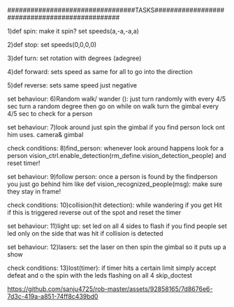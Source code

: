 #################################TASKS###############################################

1)def spin:
  make it spin?
  set speeds(a,-a,-a,a)

2)def stop:
  set speeds(0,0,0,0)

3)def turn:
  set rotation with degrees (adegree)

4)def forward:
  sets speed as same for all to go into the direction

5)def reverse:
  sets same speed just negative

set behaviour:
  6)Random walk/ wander ():
    just turn randomly
    with every 4/5 sec turn a random degree then go on
    while on walk turn the gimbal every 4/5 sec to check for a person

set behaviour:
  7)look around
    just spin the gimbal if you find person lock ont him
    uses. camera& gimbal

check conditions:
  8)find_person:
    whenever look around happens look for a person
    vision_ctrl.enable_detection(rm_define.vision_detection_people)
    and reset timer!
    

set behaviour:
  9)follow person:
    once a person is found by the findperson
    you just go behind him like 
    def vision_recognized_people(msg):
      make sure they stay in frame!


check conditions:
  10)collision(hit detection):
    while wandering if you get Hit
    if this is triggered reverse out of the spot and reset the timer
    

set behaviour:
  11)light up:
    set led on all 4 sides to flash if you find people
    set led only on the side that was hit if collision is detected
    
set behaviour:
  12)lasers:
    set the laser on then spin the gimbal 
    so it puts up a show


check conditions:
  13)lost(timer):
    if timer hits a certain limit simply accept defeat and o the spin with the leds flashing on all 4 skip_doctest


https://github.com/sanju4725/rob-master/assets/92858165/7d8676e6-7d3c-419a-a851-74ff8c439bd0


  
